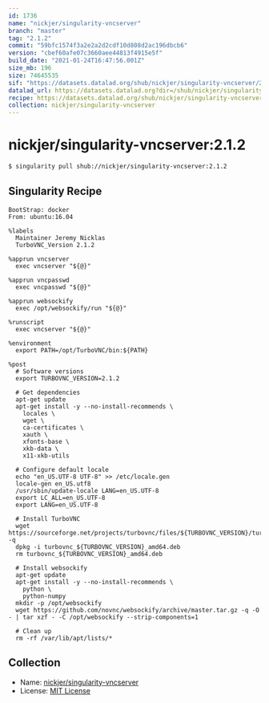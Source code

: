 ```yaml
---
id: 1736
name: "nickjer/singularity-vncserver"
branch: "master"
tag: "2.1.2"
commit: "59bfc1574f3a2e2a2d2cdf10d808d2ac196dbcb6"
version: "cbef60afe07c3660aee44813f4915e5f"
build_date: "2021-01-24T16:47:56.001Z"
size_mb: 196
size: 74645535
sif: "https://datasets.datalad.org/shub/nickjer/singularity-vncserver/2.1.2/2021-01-24-59bfc157-cbef60af/cbef60afe07c3660aee44813f4915e5f.simg"
datalad_url: https://datasets.datalad.org?dir=/shub/nickjer/singularity-vncserver/2.1.2/2021-01-24-59bfc157-cbef60af/
recipe: https://datasets.datalad.org/shub/nickjer/singularity-vncserver/2.1.2/2021-01-24-59bfc157-cbef60af/Singularity
collection: nickjer/singularity-vncserver
---
```


# nickjer/singularity-vncserver:2.1.2

```bash
$ singularity pull shub://nickjer/singularity-vncserver:2.1.2
```

## Singularity Recipe

```singularity
BootStrap: docker
From: ubuntu:16.04

%labels
  Maintainer Jeremy Nicklas
  TurboVNC_Version 2.1.2

%apprun vncserver
  exec vncserver "${@}"

%apprun vncpasswd
  exec vncpasswd "${@}"

%apprun websockify
  exec /opt/websockify/run "${@}"

%runscript
  exec vncserver "${@}"

%environment
  export PATH=/opt/TurboVNC/bin:${PATH}

%post
  # Software versions
  export TURBOVNC_VERSION=2.1.2

  # Get dependencies
  apt-get update
  apt-get install -y --no-install-recommends \
    locales \
    wget \
    ca-certificates \
    xauth \
    xfonts-base \
    xkb-data \
    x11-xkb-utils

  # Configure default locale
  echo "en_US.UTF-8 UTF-8" >> /etc/locale.gen
  locale-gen en_US.utf8
  /usr/sbin/update-locale LANG=en_US.UTF-8
  export LC_ALL=en_US.UTF-8
  export LANG=en_US.UTF-8

  # Install TurboVNC
  wget https://sourceforge.net/projects/turbovnc/files/${TURBOVNC_VERSION}/turbovnc_${TURBOVNC_VERSION}_amd64.deb -q
  dpkg -i turbovnc_${TURBOVNC_VERSION}_amd64.deb
  rm turbovnc_${TURBOVNC_VERSION}_amd64.deb

  # Install websockify
  apt-get update
  apt-get install -y --no-install-recommends \
    python \
    python-numpy
  mkdir -p /opt/websockify
  wget https://github.com/novnc/websockify/archive/master.tar.gz -q -O - | tar xzf - -C /opt/websockify --strip-components=1

  # Clean up
  rm -rf /var/lib/apt/lists/*
```

## Collection

 - Name: [nickjer/singularity-vncserver](https://github.com/nickjer/singularity-vncserver)
 - License: [MIT License](https://api.github.com/licenses/mit)

